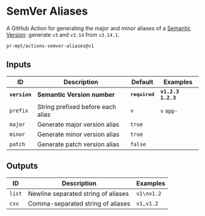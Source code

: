 # SemVer Aliases

A GitHub Action for generating the major and minor aliases of a
[Semantic Version][semver]: generate `v3` and `v3.14` from `v3.14.1`.

```
pr-mpt/actions-semver-aliases@v1
```

## Inputs

| ID | Description | Default | Examples |
| ---- | ----------- | ------- | -------- |
| **`version`** | **Semantic Version number** | **<kbd>required</kbd>** | **`v1.2.3` `1.2.3`** |
| `prefix` | String prefixed before each alias | `v` | `v` `app-` |
| `major` | Generate major version alias | `true` | |
| `minor` | Generate minor version alias | `true` | |
| `patch` | Generate patch version alias | `false` | |

## Outputs

| ID | Description | Examples |
| ---- | --------- | -------- |
| `list` | Newline separated string of aliases | ```v1\nv1.2``` |
| `csv` | Comma-separated string of aliases | `v1,v1.2` |

[semver]: https://semver.org/
